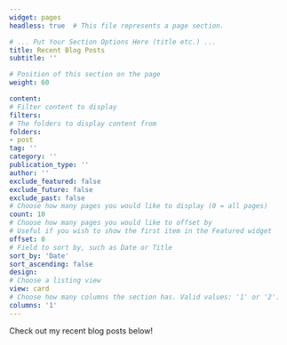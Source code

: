 ```yaml
---
widget: pages
headless: true  # This file represents a page section.

# ... Put Your Section Options Here (title etc.) ...
title: Recent Blog Posts
subtitle: ''

# Position of this section on the page
weight: 60

content:
# Filter content to display
filters:
# The folders to display content from
folders:
- post
tag: ''
category: ''
publication_type: ''
author: ''
exclude_featured: false
exclude_future: false
exclude_past: false
# Choose how many pages you would like to display (0 = all pages)
count: 10
# Choose how many pages you would like to offset by
# Useful if you wish to show the first item in the Featured widget
offset: 0
# Field to sort by, such as Date or Title
sort_by: 'Date'
sort_ascending: false
design:
# Choose a listing view
view: card
# Choose how many columns the section has. Valid values: '1' or '2'.
columns: '1'
---
```


Check out my recent blog posts below!

